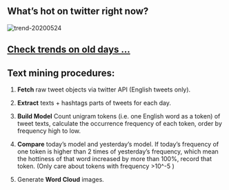 ## What’s hot on twitter right now?

![trend-20200524][wordcloud]

[wordcloud]: https://raw.githubusercontent.com/xdqc/tweet-trend-everyday/master/word-cloud/trend-20200524.png?token=AF5V4P7ADR6KQBZ4CEDTNIK6AXRMU "trend-20200524"

## [Check trends on old days ...](https://github.com/xdqc/tweet-trend-everyday/tree/master/word-cloud)

## Text mining procedures:

1. **Fetch** raw tweet objects via twitter API (English tweets only).

2. **Extract** texts + hashtags parts of tweets for each day.

3. **Build Model** Count unigram tokens (i.e. one English word as a token) of tweet texts, calculate the occurrence frequency of each token, order by frequency high to low.

4. **Compare** today’s model and yesterday’s model. If today’s frequency of one token is higher than 2 times of yesterday’s frequency, which mean the hottiness of that word increased by more than 100%, record that token. (Only care about tokens with frequency >10^-5 )

5. Generate **Word Cloud** images.

